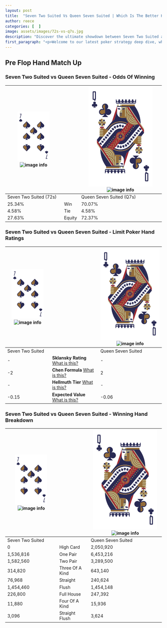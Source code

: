 ```yaml
---
layout: post
title:  "Seven Two Suited Vs Queen Seven Suited | Which Is The Better Hand In Poker? A Complete Guide"
author: reece
categories: [  ]
image: assets/images/72s-vs-q7s.jpg
description: "Discover the ultimate showdown between Seven Two Suited and Queen Seven Suited in poker! Uncover the odds, strategies, and scenarios where one hand triumphs over the other. Get ready to up your poker game with this thrilling analysis."
first_paragraph: "<p>Welcome to our latest poker strategy deep dive, where we're pitting two distinct hands against each other in a high-stakes showdown: Seven Two Suited vs Queen Seven Suited.</p><p>In the dynamic world of poker, every decision counts, and knowing which hand holds the upper hand is key to your success at the table.</p><p>In this article, we'll dissect these two hands, explore the scenarios where one dominates the other, and equip you with the knowledge to make strategic choices that can tip the odds in your favor.</p><p>Get ready to unravel the intriguing dynamics of these poker hands and elevate your game to new heights.</p>"
---
```




[comment]: # (sp0)

## Pre Flop Hand Match Up

<div class="table hand-ratings" markdown="1"> 



### Seven Two Suited vs Queen Seven Suited - Odds Of Winning


    
| ![image info](assets/images/hand1/7.png) ![image info](assets/images/hand1/2s.png) |  | ![image info](assets/images/hand2/Q.png) ![image info](assets/images/hand2/7s.png) |
| -------- | -------- | -------- |
| Seven Two Suited (72s) |  | Queen Seven Suited (Q7s) |
| 25.34% | Win | 70.07% |
| 4.58% | Tie | 4.58% |
| 27.63% | Equity | 72.37% |




[comment]: # (sp1)



### Seven Two Suited vs Queen Seven Suited - Limit Poker Hand Ratings


    
| ![image info](assets/images/hand1/7.png) ![image info](assets/images/hand1/2s.png) |  | ![image info](assets/images/hand2/Q.png) ![image info](assets/images/hand2/7s.png) |
| -------- | -------- | -------- |
| Seven Two Suited |  | Queen Seven Suited |
| - | **Sklansky Rating** [What is this?](/sklansky-rating-explained) | - |
| -2 | **Chen Formula** [What is this?](/chen-formula-explained) | 2 |
| - | **Hellmuth Tier** [What is this?](/Hellmuth-tier-explained) | - |
| -0.15 | **Expected Value** [What is this?](/expected-value-explained) | -0.06 |




[comment]: # (sp2)



### Seven Two Suited vs Queen Seven Suited - Winning Hand Breakdown


    
| ![image info](assets/images/hand1/7.png) ![image info](assets/images/hand1/2s.png) |  | ![image info](assets/images/hand2/Q.png) ![image info](assets/images/hand2/7s.png) |
| -------- | -------- | -------- |
| Seven Two Suited |  | Queen Seven Suited |
| 0 | High Card | 2,050,920 |
| 1,536,816 | One Pair | 6,453,216 |
| 1,582,560 | Two Pair | 3,289,500 |
| 314,820 | Three Of A Kind | 643,140 |
| 76,968 | Straight | 240,624 |
| 1,454,460 | Flush | 1,454,148 |
| 226,800 | Full House | 247,392 |
| 11,880 | Four Of A Kind | 15,936 |
| 3,096 | Straight Flush | 3,624 |




[comment]: # (sp3)



</div>

[comment]: # (sp4)



[comment]: # (sp5)

